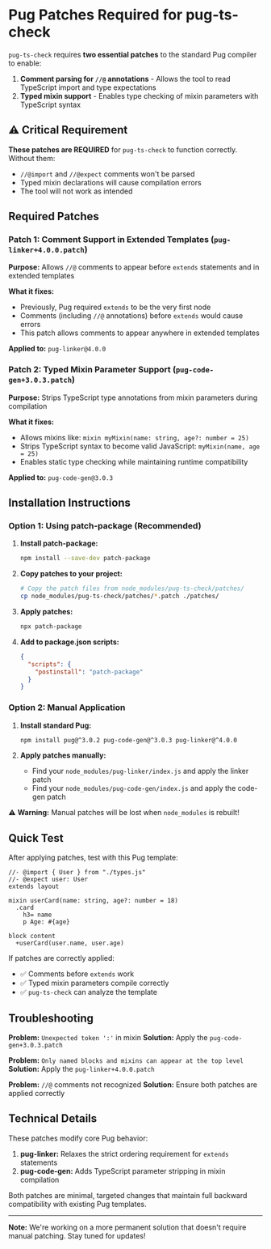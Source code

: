 # Pug Patches Required for pug-ts-check

`pug-ts-check` requires **two essential patches** to the standard Pug compiler to enable:

1. **Comment parsing for `//@` annotations** - Allows the tool to read TypeScript import and type expectations
2. **Typed mixin support** - Enables type checking of mixin parameters with TypeScript syntax

## ⚠️ Critical Requirement

**These patches are REQUIRED** for `pug-ts-check` to function correctly. Without them:
- `//@import` and `//@expect` comments won't be parsed
- Typed mixin declarations will cause compilation errors
- The tool will not work as intended

## Required Patches

### Patch 1: Comment Support in Extended Templates (`pug-linker+4.0.0.patch`)

**Purpose:** Allows `//@` comments to appear before `extends` statements and in extended templates

**What it fixes:**
- Previously, Pug required `extends` to be the very first node
- Comments (including `//@` annotations) before `extends` would cause errors
- This patch allows comments to appear anywhere in extended templates

**Applied to:** `pug-linker@4.0.0` 

### Patch 2: Typed Mixin Parameter Support (`pug-code-gen+3.0.3.patch`)

**Purpose:** Strips TypeScript type annotations from mixin parameters during compilation

**What it fixes:**
- Allows mixins like: `mixin myMixin(name: string, age?: number = 25)`
- Strips TypeScript syntax to become valid JavaScript: `myMixin(name, age = 25)`
- Enables static type checking while maintaining runtime compatibility

**Applied to:** `pug-code-gen@3.0.3`

## Installation Instructions

### Option 1: Using patch-package (Recommended)

1. **Install patch-package:**
   ```bash
   npm install --save-dev patch-package
   ```

2. **Copy patches to your project:**
   ```bash
   # Copy the patch files from node_modules/pug-ts-check/patches/
   cp node_modules/pug-ts-check/patches/*.patch ./patches/
   ```

3. **Apply patches:**
   ```bash
   npx patch-package
   ```

4. **Add to package.json scripts:**
   ```json
   {
     "scripts": {
       "postinstall": "patch-package"
     }
   }
   ```

### Option 2: Manual Application

1. **Install standard Pug:**
   ```bash
   npm install pug@^3.0.2 pug-code-gen@^3.0.3 pug-linker@^4.0.0
   ```

2. **Apply patches manually:**
   - Find your `node_modules/pug-linker/index.js` and apply the linker patch
   - Find your `node_modules/pug-code-gen/index.js` and apply the code-gen patch

⚠️ **Warning:** Manual patches will be lost when `node_modules` is rebuilt!

## Quick Test

After applying patches, test with this Pug template:

```pug
//- @import { User } from "./types.js"
//- @expect user: User
extends layout

mixin userCard(name: string, age?: number = 18)
  .card
    h3= name
    p Age: #{age}

block content
  +userCard(user.name, user.age)
```

If patches are correctly applied:
- ✅ Comments before `extends` work
- ✅ Typed mixin parameters compile correctly
- ✅ `pug-ts-check` can analyze the template

## Troubleshooting

**Problem:** `Unexpected token ':'` in mixin
**Solution:** Apply the `pug-code-gen+3.0.3.patch`

**Problem:** `Only named blocks and mixins can appear at the top level`  
**Solution:** Apply the `pug-linker+4.0.0.patch`

**Problem:** `//@` comments not recognized
**Solution:** Ensure both patches are applied correctly

## Technical Details

These patches modify core Pug behavior:

1. **pug-linker:** Relaxes the strict ordering requirement for `extends` statements
2. **pug-code-gen:** Adds TypeScript parameter stripping in mixin compilation

Both patches are minimal, targeted changes that maintain full backward compatibility with existing Pug templates.

---

**Note:** We're working on a more permanent solution that doesn't require manual patching. Stay tuned for updates!
